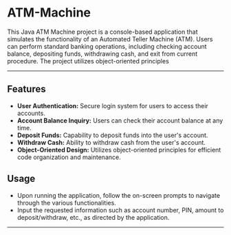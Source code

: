 # ATM-Machine 
This Java ATM Machine project is a console-based application that simulates the functionality of an Automated Teller Machine (ATM). Users can perform standard banking operations, including checking account balance, depositing funds, withdrawing cash, and exit from current procedure. The project utilizes object-oriented principles

---

## Features
- **User Authentication:** Secure login system for users to access their accounts.
- **Account Balance Inquiry:** Users can check their account balance at any time.
- **Deposit Funds:** Capability to deposit funds into the user's account.
- **Withdraw Cash:** Ability to withdraw cash from the user's account.
- **Object-Oriented Design:** Utilizes object-oriented principles for efficient code organization and maintenance.

## Usage
- Upon running the application, follow the on-screen prompts to navigate through the various functionalities.
- Input the requested information such as account number, PIN, amount to deposit/withdraw, etc., as directed by the application.

---
